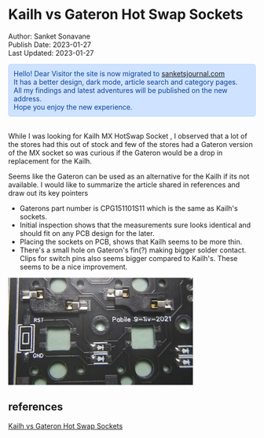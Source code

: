 # Kailh vs Gateron Hot Swap Sockets
Author: Sanket Sonavane   
Publish Date: 2023-01-27  
Last Updated: 2023-01-27  

<div style="color: #084298; background-color: #cfe2ff; padding: 10px; border: 1px solid #b6d4fe; border-radius: 5px;">  
Hello! Dear Visitor the site is now migrated to <a href="https://www.sanketsjournal.com">sanketsjournal.com</a>  <br>
It has a better design, dark mode, article search and category pages.  <br>
All my findings and latest adventures will be published on the new address. <br>  
Hope you enjoy the new experience.  
</div> <br>

While I was looking for Kailh MX HotSwap Socket , I observed that a lot of the stores had this out of stock and few of the stores had a Gateron version of the MX socket so was curious if the Gateron would be a drop in replacement for the Kailh.

Seems like the Gateron can be used as an alternative for the Kailh if its not available. I would like to summarize the article shared in references and draw out its key pointers

- Gaterons part number is CPG151101S11 which is the same as Kailh's sockets.
- Initial inspection shows that the measurements sure looks identical and should fit on any PCB design for the later.
- Placing the sockets on PCB, shows that Kailh seems to be more thin.
- There's a small hole on Gateron's fin(?) making bigger solder contact. Clips for switch pins also seems bigger compared to Kailh's. These seems to be a nice improvement.


![](/assets//img/kailh-vs-gateron-hotswap-mx/kailh-vs-gateron-hotswap-mx.jpg)


## references
[Kailh vs Gateron Hot Swap Sockets](https://pabileonline.blogspot.com/2021/09/kailh-vs-gateron-hot-swap-sockets.html)